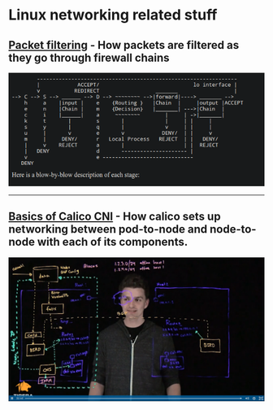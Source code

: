 # Linux networking related stuff

 ##  [Packet filtering](https://tldp.org/HOWTO/IPCHAINS-HOWTO-4.html) - How packets are filtered as they go through firewall chains
 ![Event image](./assets/net1.png)

***

 ##  [Basics of Calico CNI](https://www.tigera.io/video/tigera-calico-fundamentals/) - How calico sets up networking between pod-to-node and node-to-node with each of its components.
 ![Event image](./assets/calico.png)